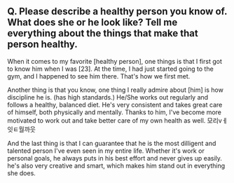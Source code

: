 ## Q. Please describe a healthy person you know of. What does she or he look like? Tell me everything about the things that make that person healthy.

When it comes to my favorite [healthy person], one things is that I first got to know him when I was [23]. At the time, I had just started going to the gym, and I happened to see him there. That's how we first met.

Another thing is that you know, one thing I really admire about [him] is how discipline he is. (has high standards.) He/She works out regularly and follows a healthy, balanced diet. He's very consistent and takes
great care of himself, both physically and mentally. Thanks to him, I've become more motivated to work out and take better care of my own health as well.
모리vㅔ잇ㅌ월까웃

And the last thing is that I can guarantee that he is the most dilligent and talented person I've even seen in my entire life. Whether it's work or personal goals, he always puts in his best effort and never gives up easily. he's also very creative and smart, which makes him stand out in everything she does.